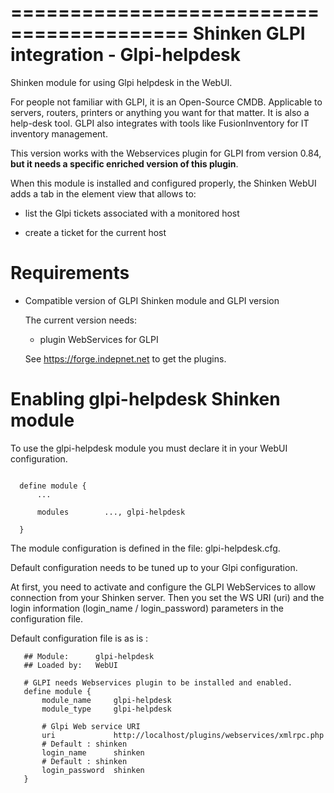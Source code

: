 
=========================================
Shinken GLPI integration - Glpi-helpdesk
=========================================

Shinken module for using Glpi helpdesk in the WebUI.

For people not familiar with GLPI, it is an Open-Source CMDB. Applicable to servers, routers, printers or anything you want for that matter. It is also a help-desk tool. GLPI also integrates with tools like FusionInventory for IT inventory management.

This version works with the Webservices plugin for GLPI from version 0.84, **but it needs a specific enriched version of this plugin**.

When this module is installed and configured properly, the Shinken WebUI adds a tab in the element view that allows to:

- list the Glpi tickets associated with a monitored host

- create a ticket for the current host


Requirements 
=============

  - Compatible version of GLPI Shinken module and GLPI version

      The current version needs: 
       - plugin WebServices for GLPI

       See https://forge.indepnet.net to get the plugins.


      

Enabling glpi-helpdesk Shinken module 
======================================

To use the glpi-helpdesk module you must declare it in your WebUI configuration.

```

  define module {
      ... 

      modules    	 ..., glpi-helpdesk

  }
```

The module configuration is defined in the file: glpi-helpdesk.cfg.

Default configuration needs to be tuned up to your Glpi configuration. 

At first, you need to activate and configure the GLPI WebServices to allow 
connection from your Shinken server.
Then you set the WS URI (uri) and the login information (login_name / login_password) 
parameters in the configuration file.


Default configuration file is as is :
```
   ## Module:      glpi-helpdesk
   ## Loaded by:   WebUI

   # GLPI needs Webservices plugin to be installed and enabled.
   define module {
       module_name     glpi-helpdesk
       module_type     glpi-helpdesk

       # Glpi Web service URI
       uri             http://localhost/plugins/webservices/xmlrpc.php
       # Default : shinken
       login_name      shinken
       # Default : shinken
       login_password  shinken
   }
```
